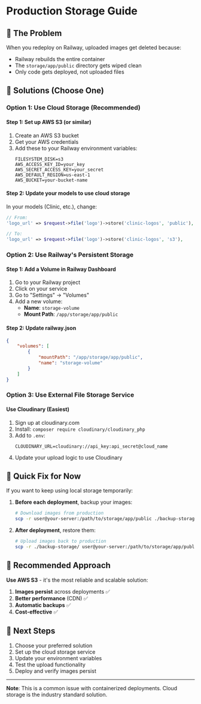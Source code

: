 # Production Storage Guide

## 🚨 **The Problem**

When you redeploy on Railway, uploaded images get deleted because:

-   Railway rebuilds the entire container
-   The `storage/app/public` directory gets wiped clean
-   Only code gets deployed, not uploaded files

## 🎯 **Solutions (Choose One)**

### **Option 1: Use Cloud Storage (Recommended)**

#### **Step 1: Set up AWS S3 (or similar)**

1. Create an AWS S3 bucket
2. Get your AWS credentials
3. Add these to your Railway environment variables:
    ```
    FILESYSTEM_DISK=s3
    AWS_ACCESS_KEY_ID=your_key
    AWS_SECRET_ACCESS_KEY=your_secret
    AWS_DEFAULT_REGION=us-east-1
    AWS_BUCKET=your-bucket-name
    ```

#### **Step 2: Update your models to use cloud storage**

In your models (Clinic, etc.), change:

```php
// From:
'logo_url' => $request->file('logo')->store('clinic-logos', 'public'),

// To:
'logo_url' => $request->file('logo')->store('clinic-logos', 's3'),
```

### **Option 2: Use Railway's Persistent Storage**

#### **Step 1: Add a Volume in Railway Dashboard**

1. Go to your Railway project
2. Click on your service
3. Go to "Settings" → "Volumes"
4. Add a new volume:
    - **Name**: `storage-volume`
    - **Mount Path**: `/app/storage/app/public`

#### **Step 2: Update railway.json**

```json
{
    "volumes": [
        {
            "mountPath": "/app/storage/app/public",
            "name": "storage-volume"
        }
    ]
}
```

### **Option 3: Use External File Storage Service**

#### **Use Cloudinary (Easiest)**

1. Sign up at cloudinary.com
2. Install: `composer require cloudinary/cloudinary_php`
3. Add to `.env`:
    ```
    CLOUDINARY_URL=cloudinary://api_key:api_secret@cloud_name
    ```
4. Update your upload logic to use Cloudinary

## 🔧 **Quick Fix for Now**

If you want to keep using local storage temporarily:

1. **Before each deployment**, backup your images:

    ```bash
    # Download images from production
    scp -r user@your-server:/path/to/storage/app/public ./backup-storage/
    ```

2. **After deployment**, restore them:
    ```bash
    # Upload images back to production
    scp -r ./backup-storage/ user@your-server:/path/to/storage/app/public/
    ```

## 🎯 **Recommended Approach**

**Use AWS S3** - it's the most reliable and scalable solution:

1. **Images persist** across deployments ✅
2. **Better performance** (CDN) ✅
3. **Automatic backups** ✅
4. **Cost-effective** ✅

## 📝 **Next Steps**

1. Choose your preferred solution
2. Set up the cloud storage service
3. Update your environment variables
4. Test the upload functionality
5. Deploy and verify images persist

---

**Note**: This is a common issue with containerized deployments. Cloud storage is the industry standard solution.

